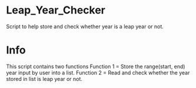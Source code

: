 # Leap_Year_Checker
Script to help store and check whether year is a leap year or not. 

# Info 
This script contains two functions
Function 1 = Store the range(start, end) year input by user into a list. 
Function 2 = Read and check whether the year stored in list is leap year or not. 
